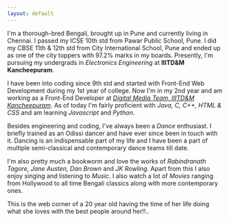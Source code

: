 ```yaml
---
layout: default
---
```



I'm a thorough-bred Bengali, brought up in Pune and currently living in Chennai. I passed my ICSE 10th std from Pawar Public School, Pune. I did my CBSE 11th & 12th std from City International School, Pune and ended up as one of the city toppers with 97.2% marks in my boards. Presently, I'm pursuing my undergrads in *Electronics Engineering* at **IIITD&M Kancheepuram**.
                  
I have been into coding since 9th std and started with Front-End Web Development during my 1st year of college. Now I'm in my 2nd year and am working as a Front-End Developer at [*Digital Media Team, IIITD&M Kancheepuram*](https://github.com/DMT-IIITDM). As of today I'm fairly proficient with *Java, C, C++, HTML & CSS* and am learning *Javascript* and *Python*.
                  
Besides engineering and coding, I've always been a *Dance* enthusiast. I briefly trained as an Odissi dancer and have ever since been in touch with it. Dancing is an indispensable part of my life and I have been a part of multiple semi-classical and contemporary dance teams till date.
                  
I'm also pretty much a bookworm and love the works of *Rabindranath Tagore, Jane Austen, Dan Brown* and *JK Rowling*. Apart from this I also enjoy singing and listening to *Music*. I also watch a lot of *Movies* ranging from Hollywood to all time Bengali classics along with more contemporary ones.
                  
This is the web corner of a 20 year old having the time of her life doing what she loves with the best people around her!!..